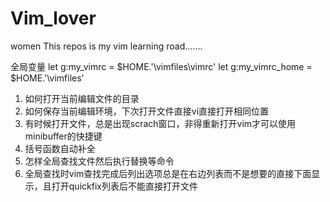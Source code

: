 # Vim_lover
women
This repos is my vim learning road.......

全局变量
    let g:my_vimrc = $HOME.'\vimfiles\vimrc'
    let g:my_vimrc_home = $HOME.'\vimfiles'

1. 如何打开当前编辑文件的目录
2. 如何保存当前编辑环境，下次打开文件直接vi直接打开相同位置
3. 有时候打开文件，总是出现scrach窗口，非得重新打开vim才可以使用minibuffer的快捷键
4. 括号函数自动补全
5. 怎样全局查找文件然后执行替换等命令
6. 全局查找时vim查找完成后列出选项总是在右边列表而不是想要的直接下面显示，且打开quickfix列表后不能直接打开文件
